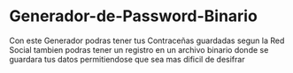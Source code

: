 # Generador-de-Password-Binario
Con este Generador podras tener tus Contraceñas guardadas segun la Red Social tambien podras tener un registro en un archivo binario donde se guardara tus datos permitiendose que sea mas dificil de desifrar
